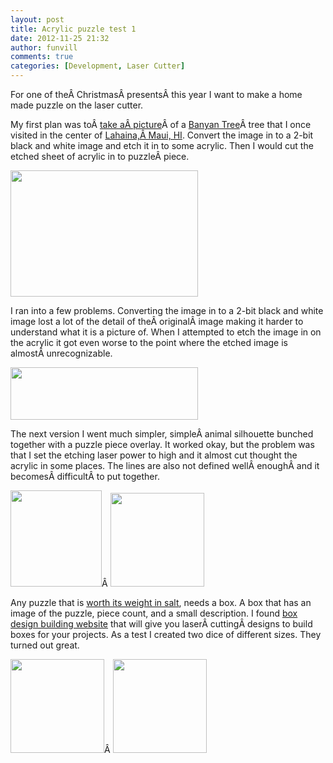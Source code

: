 ```yaml
---
layout: post
title: Acrylic puzzle test 1
date: 2012-11-25 21:32
author: funvill
comments: true
categories: [Development, Laser Cutter]
---
```

For one of theÂ ChristmasÂ presentsÂ this year I want to make a home made puzzle on the laser cutter.

My first plan was toÂ <a href="http://www.flickr.com/photos/23878201@N08/7202234722/">take aÂ picture</a>Â of a <a href="http://en.wikipedia.org/wiki/Banyan">Banyan Tree</a>Â tree that I once visited in the center of <a href="http://en.wikipedia.org/wiki/Lahaina,_Hawaii">Lahaina,Â Maui, HI</a>. Convert the image in to a 2-bit black and white image and etch it in to some acrylic. Then I would cut the etched sheet of acrylic in to puzzleÂ piece.

<a href="http://www.abluestar.com/blog/wp-content/uploads/2012/11/7202234722_c69005f33a_z.jpg"><img class="alignnone size-medium wp-image-3055" title="7202234722_c69005f33a_z" src="http://www.abluestar.com/blog/wp-content/uploads/2012/11/7202234722_c69005f33a_z-300x202.jpg" alt="" width="300" height="202" /></a>

I ran into a few problems. Converting the image in to a 2-bit black and white image lost a lot of the detail of theÂ originalÂ image making it harder to understand what it is a picture of. When I attempted to etch the image in on the acrylic it got even worse to the point where the etched image is almostÂ unrecognizable.

<a href="http://www.abluestar.com/blog/wp-content/uploads/2012/11/2012-11-25-20.10.31.jpg"><img class="alignnone size-medium wp-image-3050" title="2012-11-25 20.10.31" src="http://www.abluestar.com/blog/wp-content/uploads/2012/11/2012-11-25-20.10.31-300x84.jpg" alt="" width="300" height="84" /></a>

The next version I went much simpler, simpleÂ animal silhouette bunched together with a puzzle piece overlay. It worked okay, but the problem was that I set the etching laser power to high and it almost cut thought the acrylic in some places. The lines are also not defined wellÂ enoughÂ and it becomesÂ difficultÂ to put together.

<a href="http://www.abluestar.com/blog/wp-content/uploads/2012/11/puzzlebox_v3.png"><img class="alignnone size-full wp-image-3049" title="puzzlebox_v3" src="http://www.abluestar.com/blog/wp-content/uploads/2012/11/puzzlebox_v3.png" alt="" width="146" height="154" /></a>Â <a href="http://www.abluestar.com/blog/wp-content/uploads/2012/11/2012-11-24-17.41.47.jpg"><img class="alignnone size-thumbnail wp-image-3052" title="2012-11-24 17.41.47" src="http://www.abluestar.com/blog/wp-content/uploads/2012/11/2012-11-24-17.41.47-150x150.jpg" alt="" width="150" height="150" /></a>

Any puzzle that is <a href="http://www.bitesizecanada.org/cause_32.htm">worth its weight in salt</a>, needs a box. A box that has an image of the puzzle, piece count, and a small description. I found <a href="http://boxmaker.rahulbotics.com/">box design building website</a> that will give you laserÂ cuttingÂ designs to build boxes for your projects. As a test I created two dice of different sizes. They turned out great.

<a href="http://www.abluestar.com/blog/wp-content/uploads/2012/11/2012-11-24-14.14.19.jpg"><img class="alignnone size-thumbnail wp-image-3053" title="2012-11-24 14.14.19" src="http://www.abluestar.com/blog/wp-content/uploads/2012/11/2012-11-24-14.14.19-150x150.jpg" alt="" width="150" height="150" /></a>Â <a href="http://www.abluestar.com/blog/wp-content/uploads/2012/11/2012-11-24-14.14.32.jpg"><img class="alignnone size-thumbnail wp-image-3054" title="2012-11-24 14.14.32" src="http://www.abluestar.com/blog/wp-content/uploads/2012/11/2012-11-24-14.14.32-150x150.jpg" alt="" width="150" height="150" /></a>
